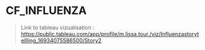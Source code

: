 # CF_INFLUENZA

> Link to tableau vizualisation : https://public.tableau.com/app/profile/m.lissa.tour./viz/Influenzastorytellling_16934075586500/Story2
